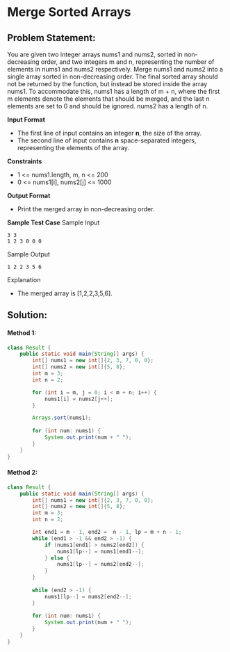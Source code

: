 # Merge Sorted Arrays

## Problem Statement:

You are given two integer arrays nums1 and nums2, sorted in non-decreasing order, and two integers m and n, representing the number of elements in nums1 and nums2 respectively. Merge nums1 and nums2 into a single array sorted in non-decreasing order. The final sorted array should not be returned by the function, but instead be stored inside the array nums1. To accommodate this, nums1 has a length of m + n, where the first m elements denote the elements that should be merged, and the last n elements are set to 0 and should be ignored. nums2 has a length of n.

**Input Format**
- The first line of input contains an integer **n**, the size of the array.
- The second line of input contains **n** space-separated integers, representing the elements of the array.

**Constraints**
- 1 <= nums1.length, m, n <= 200
- 0 <= nums1[i], nums2[j] <= 1000

**Output Format**
- Print the merged array in non-decreasing order.

**Sample Test Case**
Sample Input
```
3 3
1 2 3 0 0 0
```

Sample Output
```
1 2 2 3 5 6
```

Explanation
- The merged array is [1,2,2,3,5,6].

## Solution:

#### Method 1:
```java
class Result {
    public static void main(String[] args) {
        int[] nums1 = new int[]{2, 3, 7, 0, 0};
        int[] nums2 = new int[]{5, 8};
        int m = 3;
        int n = 2;

        for (int i = m, j = 0; i < m + n; i++) {
            nums1[i] = nums2[j++];
        }

        Arrays.sort(nums1);
        
        for (int num: nums1) {
            System.out.print(num + " ");
        }
    }
}
```


#### Method 2:
```java
class Result {
    public static void main(String[] args) {
        int[] nums1 = new int[]{2, 3, 7, 0, 0};
        int[] nums2 = new int[]{5, 8};
        int m = 3;
        int n = 2;

        int end1 = m - 1, end2 =  n - 1, lp = m + n - 1;
        while (end1 > -1 && end2 > -1) {
            if (nums1[end1] > nums2[end2]) {
                nums1[lp--] = nums1[end1--];
            } else {
                nums1[lp--] = nums2[end2--];
            }
        }
        
        while (end2 > -1) {
            nums1[lp--] = nums2[end2--];
        }
        
        for (int num: nums1) {
            System.out.print(num + " ");
        }
    }
}
```